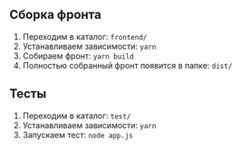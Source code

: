 ## Сборка фронта
1) Переходим в каталог: `frontend/`
2) Устанавливаем зависимости: `yarn`
3) Собираем фронт: `yarn build`
4) Полностью собранный фронт появится в папке: `dist/`

## Тесты
1) Переходим в каталог: `test/`
2) Устанавливаем зависимости: `yarn`
3) Запускаем тест: `node app.js`